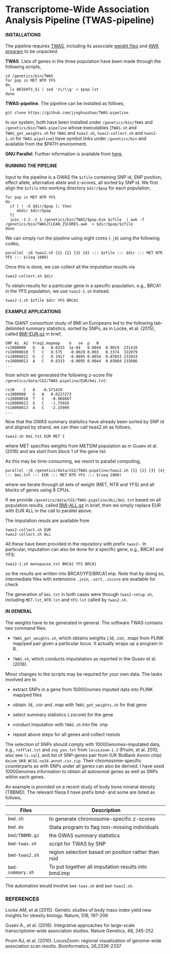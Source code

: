 # Transcriptome-Wide Association Analysis Pipeline (TWAS-pipeline)

#### INSTALLATIONS

The pipeline requires [TWAS](http://sashagusev.github.io/TWAS/), including its associate [weight files](https://data.broadinstitute.org/alkesgroup/TWAS/) and [AWK program](https://data.broadinstitute.org/alkesgroup/TWAS/ETC/CLEAN_ZSCORES.tar.bz2) to be unpacked.

**TWAS**. Lists of genes in the three population have been made through the following scripts,
```
cd /genetics/bin/TWAS
for pop in MET NTR YFS
do
  ls WEIGHTS_$1 | sed 's\/\\g' > $pop.lst
done
```
**TWAS-pipeline**. The pipeline can be installed as follows,
```
git clone https://github.com/jinghuazhao/TWAS-pipeline
```
In our system, both have been installed under `/genetics/bin/TWAS` and `/genetics/bin/TWAS-pipeline` whose executables (`TWAS.sh` and `TWAS_get_weights.sh` for `TWAS` and `twas2.sh`, `twas2-collect.sh` and `twas2-1.sh` for `TWAS-pipeline`) have symbol links under `/genetics/bin` and available from the $PATH environment.

 **GNU Parallel**. Further information is available from [here](http://www.gnu.org/software/parallel/).

#### RUNNING THE PIPELINE

Input to the pipeline is a GWAS file `$zfile` containing SNP id, SNP position, effect allele, alternative allele and z-scores, all sorted by SNP id. We first  align the `$zfile` into working directory `$dir/$pop` for each population,  
```
for pop in MET NTR YFS
do
  if [ ! -d $dir/$pop ]; then
     mkdir $dir/$pop
  fi
  join -1 2 -2 1 /genetics/bin/TWAS/$pop.bim $zfile  | awk -f /genetics/bin/TWAS/CLEAN_ZSCORES.awk  > $dir/$pop/$zfile
done
```
We can simply run the pipeline using eight cores (`-j8`) using the following codes,
```
parallel -j8 twas2.sh {1} {2} {3} {4} ::: $zfile ::: $dir ::: MET NTR YFS ::: $(seq 1000) 
```
Once this is done, we can collect all the imputation results via
```
twas2-collect.sh $dir
```
To obtain results for a particular gene in a specific population, e.g., BRCA1 in the YFS population, we use `twas2-1.sh` instead.
```
twas2-1.sh $zfile $dir YFS BRCA1
```

#### EXAMPLE APPLICATIONS

The GIANT consortium study of BMI on Europeans led to the following tab-delimited summary statistics, sorted by SNPs, as in Locke, et al. (2015), called 
[BMI-EUR.gz](http://www.broadinstitute.org/collaboration/giant/images/1/15/SNP_gwas_mc_merge_nogc.tbl.uniq.gz) in brief, 
```
SNP	A1	A2	Freq1.Hapmap	b	se	p	N
rs1000000	G	A	0.6333	1e-04	0.0044	0.9819	231410
rs10000010	T	C	0.575	-0.0029	0.003	0.3374	322079
rs10000012	G	C	0.1917	-0.0095	0.0054	0.07853	233933
rs10000013	A	C	0.8333	-0.0095	0.0044	0.03084	233886
...
```
from which we generated the following z-score file `/genetics/data/CGI/TWAS-pipeline/EUR/bmi.txt`:
```
rs10	C	A	-0.571429
rs1000000	G	A	0.0227273
rs10000010	T	C	-0.966667
rs10000012	G	C	-1.75926
rs10000013	A	C	-2.15909
...
```
Now that  the GWAS summary statistics have already been sorted by SNP id and aligned by strand, we can then call twas2.sh as follows,
```
twas2.sh bmi.txt EUR MET 1
```
where MET specifies weights from METSIM population as in Gusev et al. (2016) and we start from block 1 of the gene list.

As this may be time-consuming, we resort to parallel computing,
```
parallel -j8 /genetics/data/CGI/TWAS-pipeline/twas2.sh {1} {2} {3} {4} ::: bmi.txt ::: EUR ::: MET NTR YFS ::: $(seq 1000) 
```
where we iterate through all sets of weight (MET, NTR and YFS) and all blocks of genes using 8 CPUs.

If we provide `/genetics/data/CGI/TWAS-pipeline/ALL/bmi.txt` based on all population results, called  [BMI-ALL.gz](http://www.broadinstitute.org/collaboration/giant/images/f/f0/All_ancestries_SNP_gwas_mc_merge_nogc.tbl.uniq.gz) in brief, then we simply replace EUR with EUR ALL in the call to parallel above.

The imputation resuls are available from
```
twas2-collect.sh EUR
twas2-collect.sh ALL
```
All these have been provided in the repository with prefix `twas2`-. In particular, imputation can also be done for a specific gene, e.g., BRCA1 and YFS:
```
twas2-1.sh menopause.txt BRCA1 YFS BRCA1
```
so the results are written into BRCA1/YFS/BRCA1.imp. Note that by doing so, intermediate files with extensions `.join`, `.sort`, `.zscore` are available for check

The generation of `bmi.txt` in both cases were through `twas2-setup.sh`, including `MET.lst`, `NTR.lst` and `YFS.lst` called by `twas2.sh`. 

#### IN GENERAL

The weights have to be generated in general. The software TWAS contains two command files:

* `TWAS_get_weights.sh`, which obtains weights (.ld, .cor, .map) from PLINK map/ped pair given a particular locus. It actually wraps up a program in R.
                        
* `TWAS.sh`, which conducts imputatation as reported in the Gusev et al. (2016). 

Minor changes to the scripts may be required for your own data. The tasks involved are to  

* extract SNPs in a gene from 1000Gnomes imputed data into PLINK map/ped files

* obtain .ld, .cor and .map with `TWAS_get_weights.sh` for that gene

* select summary statistics (.zscore) for the gene

* conduct imputation with `TWAS.sh` into file .imp

* repeat above steps for all genes and collect restuls


The selection of SNPs should comply with 1000Genomes-imputated data, e.g., `refFlat.txt` and `snp_pos.txt` from `locuszoom-1.3` (Pruim, et al. 2010, also see `lz.sql`), and list of SNP-genes pair from (UK BioBank Axiom chip) `Axiom_UKB_WCSG.na34.annot.csv.zip`. Their chromosome-specific counterparts as with SNPs under all genes can also be derived. I have used 1000Genomes information to obtain all autosomal genes as well as SNPs within each genes.

An example is provided on a recent study of body bone mineral density (TBBMD). The relevant filesa ll have prefix bmd- and some are listed as follows,

 Files             |        Description 
-------------------|-------------------
 `bmd.sh`          |        to generate chromosome-specific z-scores 
 `bmd.do`          |        Stata program to flag non-missing individuals 
 `bmd/TBBMD.gz`    |        the GWAS summary statistics 
 `bmd-twas.sh`     |        script for TWAS by SNP
 `bmd-twas2.sh`    |        region selection based on position rather than rsid 
 `bmd-summary.sh`  |        To put together all imputation results into bmd.imp 

The automation would involve `bmd-twas.sh` and `bmd-twas2.sh`.


### REFERENCES

Locke AM, et al.(2015). Genetic studies of body mass index yield new insights for obesity biology. Nature, 518, 197-206

Gusev A., et al. (2016). Integrative approaches for large-scale transcriptome-wide association studies. Nature Genetics, 48, 245-252   

Pruim RJ, et al. (2010). LocusZoom: regional visualization of genome-wide association scan results. Bioinformatics, 26,2336-2337
